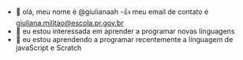 - 👋 olá, meu nome é @giulianaah
-:+1: meu email de contato é giuliana.militao@escola.pr.gov.br
- 👀 eu estou interessada em aprender a programar novas linguagens
- 🌱 eu estou aprendendo a programar recentemente a linguagem de javaScript e Scratch 

